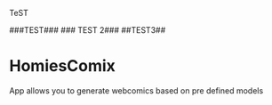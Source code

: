 TeST


###TEST### ### TEST 2###
##TEST3##
# HomiesComix
App allows you to generate webcomics based on pre defined models
